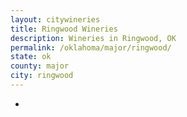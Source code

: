 ```yaml
---
layout: citywineries
title: Ringwood Wineries
description: Wineries in Ringwood, OK
permalink: /oklahoma/major/ringwood/
state: ok
county: major
city: ringwood
---
```

-
